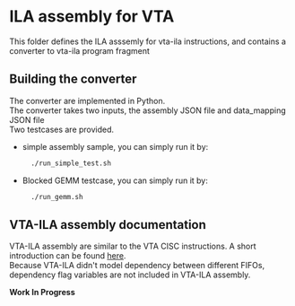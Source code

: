 # ILA assembly for VTA
This folder defines the ILA asssemly for vta-ila instructions, and contains a converter to vta-ila program fragment

## Building the converter
The converter are implemented in Python.  
The converter takes two inputs, the assembly JSON file and data_mapping JSON file  
Two testcases are provided.  
- simple assembly sample, you can simply run it by:  
  ``` bash
    ./run_simple_test.sh
  ```
- Blocked GEMM testcase, you can simply run it by:
  ``` bash
    ./run_gemm.sh
  ```
## VTA-ILA assembly documentation
VTA-ILA assembly are similar to the VTA CISC instructions. A short introduction can be found [here](https://tvm.apache.org/docs/vta/dev/hardware.html#instruction-set-architecture).  
Because VTA-ILA didn't model dependency between different FIFOs, dependency flag variables are not included in VTA-ILA assembly.  

**Work In Progress**
